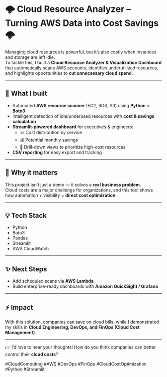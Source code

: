 # 🌩️ Cloud Resource Analyzer – Turning AWS Data into Cost Savings 🌩️  

Managing cloud resources is powerful, but it’s also costly when instances and storage are left idle.  
To tackle this, I built a **Cloud Resource Analyzer & Visualization Dashboard** that automatically scans AWS accounts, identifies underutilized resources, and highlights opportunities to **cut unnecessary cloud spend**.  

---

## 🔧 What I built
- Automated **AWS resource scanner** (EC2, RDS, S3) using **Python + Boto3**  
- Intelligent detection of idle/underused resources with **cost & savings calculation**  
- **Streamlit-powered dashboard** for executives & engineers:  
  - 📊 Cost distribution by service  
  - 💰 Potential monthly savings  
  - 🔎 Drill-down views to prioritize high-cost resources  
- **CSV reporting** for easy export and tracking  

---

## 🚀 Why it matters
This project isn’t just a demo — it solves a **real business problem**.  
Cloud costs are a major challenge for organizations, and this tool shows how automation + visibility = **direct cost optimization**.  

---

## 💡 Tech Stack
- Python  
- Boto3  
- Pandas  
- Streamlit  
- AWS CloudWatch  

---

## ✨ Next Steps
- Add scheduled scans via **AWS Lambda**  
- Build enterprise-ready dashboards with **Amazon QuickSight / Grafana**  

---

## ⚡ Impact
With this solution, companies can save on cloud bills, while I demonstrated my skills in **Cloud Engineering, DevOps, and FinOps (Cloud Cost Management)**.  

---

👉 I’d love to hear your thoughts! How do you think companies can better control their **cloud costs**?  

#CloudComputing #AWS #DevOps #FinOps #CloudCostOptimization #Python #Streamlit
